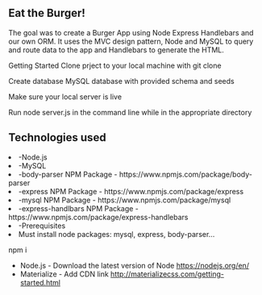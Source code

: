 <h2>Eat the Burger!</h2>
The goal was to create a Burger App using Node Express Handlebars and our own ORM. It uses the MVC design pattern, Node and MySQL to query and route data to the app and Handlebars to generate the HTML.

Getting Started
Clone prject to your local machine with git clone

Create database MySQL database with provided schema and seeds

Make sure your local server is live

Run node server.js in the command line while in the appropriate directory

<h2>Technologies used</h2>


<li>-Node.js</li>
<li>-MySQL</li>
<li>-body-parser NPM Package - https://www.npmjs.com/package/body-parser</li>
<li>-express NPM Package - https://www.npmjs.com/package/express</li>
<li>-mysql NPM Package - https://www.npmjs.com/package/mysql</li>
<li>-express-handlbars NPM Package - https://www.npmjs.com/package/express-handlebars</li>
<li>-Prerequisites</li>
<li>Must install node packages: mysql, express, body-parser...</li>


npm i
- Node.js - Download the latest version of Node https://nodejs.org/en/
- Materialize - Add CDN link http://materializecss.com/getting-started.html
